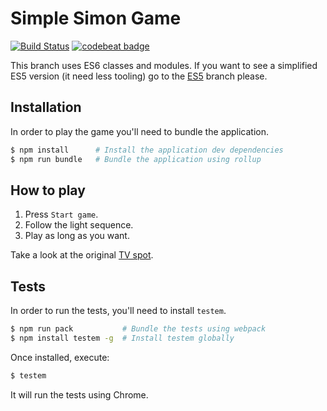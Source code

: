 # Simple Simon Game

[![Build Status](https://travis-ci.org/MontealegreLuis/simple-simon.svg?branch=master)](https://travis-ci.org/MontealegreLuis/simple-simon)
[![codebeat badge](https://codebeat.co/badges/fc41b73e-e111-4349-bc44-6eb913087c40)](https://codebeat.co/projects/github-com-montealegreluis-simple-simon)

This branch uses ES6 classes and modules. If you want to see a simplified ES5 version 
(it need less tooling) go to the [ES5](https://github.com/MontealegreLuis/simple-simon/tree/7aaff85ab482e20cfa7a7da55d79731b75bcafe5) branch please.

## Installation

In order to play the game you'll need to bundle the application.

```bash
$ npm install      # Install the application dev dependencies
$ npm run bundle   # Bundle the application using rollup
```

## How to play

1. Press `Start game`.
2. Follow the light sequence.
3. Play as long as you want.

Take a look at the original [TV spot](https://www.youtube.com/watch?v=aXV-rHOgEuc).

## Tests

In order to run the tests, you'll need to install `testem`.

```bash
$ npm run pack           # Bundle the tests using webpack
$ npm install testem -g  # Install testem globally
```

Once installed, execute:

```bash
$ testem
```

It will run the tests using Chrome.
